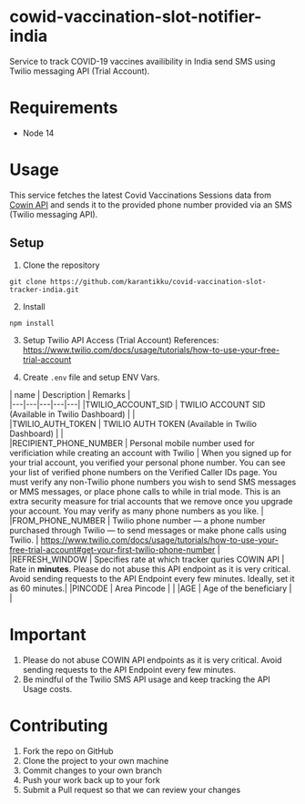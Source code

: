 # cowid-vaccination-slot-notifier-india
Service to track COVID-19 vaccines availibility in India send SMS using Twilio messaging API (Trial Account).

# Requirements
- Node 14

# Usage

This service fetches the latest Covid Vaccinations Sessions data from [Cowin API](https://apisetu.gov.in/public/api/cowin) and sends it to the provided phone number provided via an SMS (Twilio messaging API).

## Setup
1. Clone the repository
```
git clone https://github.com/karantikku/covid-vaccination-slot-tracker-india.git
```
2. Install 
```
npm install
```

3. Setup Twilio API Access (Trial Account)
References: https://www.twilio.com/docs/usage/tutorials/how-to-use-your-free-trial-account

4. Create `.env` file and setup ENV Vars.

|  name | Description  |  Remarks |   
|---|---|---|---|---|
|TWILIO_ACCOUNT_SID | TWILIO ACCOUNT SID (Available in Twilio Dashboard)  |   |   
|TWILIO_AUTH_TOKEN   |  TWILIO AUTH TOKEN  (Available in Twilio Dashboard) |   |  
|RECIPIENT_PHONE_NUMBER  | Personal mobile number used for verificiation while creating an account with Twilio   | When you signed up for your trial account, you verified your personal phone number. You can see your list of verified phone numbers on the Verified Caller IDs page. You must verify any non-Twilio phone numbers you wish to send SMS messages or MMS messages, or place phone calls to while in trial mode. This is an extra security measure for trial accounts that we remove once you upgrade your account. You may verify as many phone numbers as you like.  |  
|FROM_PHONE_NUMBER  |  Twilio phone number — a phone number purchased through Twilio — to send messages or make phone calls using Twilio. | https://www.twilio.com/docs/usage/tutorials/how-to-use-your-free-trial-account#get-your-first-twilio-phone-number  | 
|REFRESH_WINDOW | Specifies rate at which tracker quries COWIN API   | Rate in **minutes**. Please do not abuse this API endpoint as it is very critical. Avoid sending requests to the API Endpoint every few minutes. Ideally, set it as 60 minutes.| 
|PINCODE | Area Pincode   |   |
|AGE | Age of the beneficiary   |   |    

# Important
1. Please do not abuse COWIN API endpoints as it is very critical. Avoid sending requests to the API Endpoint every few minutes. 
2. Be mindful of the Twilio SMS API usage and keep tracking the API Usage costs.

# Contributing

1. Fork the repo on GitHub
2. Clone the project to your own machine
3. Commit changes to your own branch
4. Push your work back up to your fork
5. Submit a Pull request so that we can review your changes

